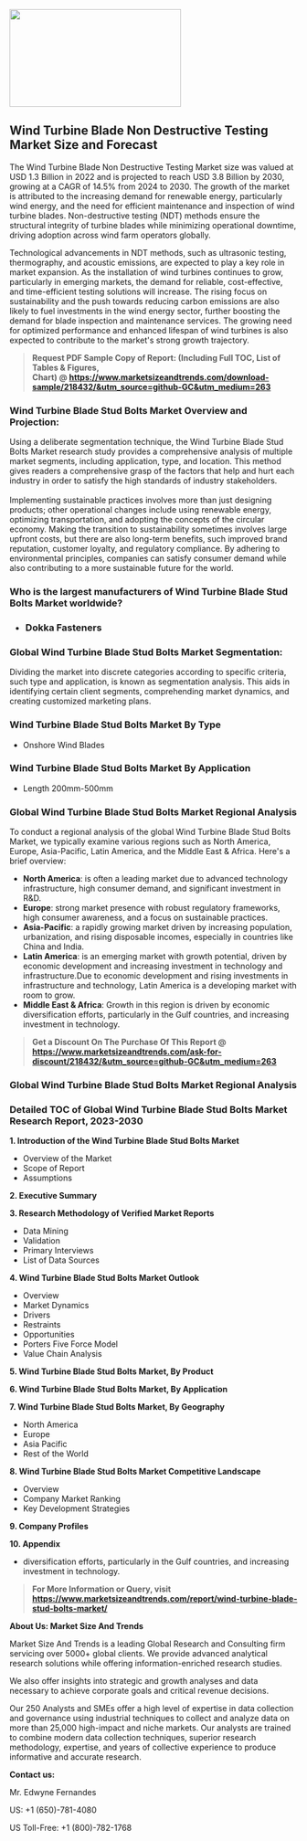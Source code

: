 <p><img class="alignnone size-medium wp-image-20088" src="https://ffe5etoiles.com/wp-content/uploads/2024/12/MST1-300x171.png" alt="" width="300" height="171" /></p><h2>Wind Turbine Blade Non Destructive Testing Market Size and Forecast</h2><p>The Wind Turbine Blade Non Destructive Testing Market size was valued at USD 1.3 Billion in 2022 and is projected to reach USD 3.8 Billion by 2030, growing at a CAGR of 14.5% from 2024 to 2030. The growth of the market is attributed to the increasing demand for renewable energy, particularly wind energy, and the need for efficient maintenance and inspection of wind turbine blades. Non-destructive testing (NDT) methods ensure the structural integrity of turbine blades while minimizing operational downtime, driving adoption across wind farm operators globally.</p><p>Technological advancements in NDT methods, such as ultrasonic testing, thermography, and acoustic emissions, are expected to play a key role in market expansion. As the installation of wind turbines continues to grow, particularly in emerging markets, the demand for reliable, cost-effective, and time-efficient testing solutions will increase. The rising focus on sustainability and the push towards reducing carbon emissions are also likely to fuel investments in the wind energy sector, further boosting the demand for blade inspection and maintenance services. The growing need for optimized performance and enhanced lifespan of wind turbines is also expected to contribute to the market's strong growth trajectory.</p></p><blockquote id="" class=""><strong>Request PDF Sample Copy of Report: (Including Full TOC, List of Tables &amp; Figures, Chart)&nbsp;@&nbsp;<strong><a href="https://www.marketsizeandtrends.com/download-sample/218432/&utm_source=github-GC&utm_medium=263" target="_blank">https://www.marketsizeandtrends.com/download-sample/218432/&utm_source=github-GC&utm_medium=263</a></strong></strong></blockquote><h3 id="" class="">Wind Turbine Blade Stud Bolts Market&nbsp;Overview and Projection:</h3><p id="" class="">Using a deliberate segmentation technique, the Wind Turbine Blade Stud Bolts Market research study provides a comprehensive analysis of multiple market segments, including application, type, and location. This method gives readers a comprehensive grasp of the factors that help and hurt each industry in order to satisfy the high standards of industry stakeholders. <br /> <br />Implementing sustainable practices involves more than just designing products; other operational changes include using renewable energy, optimizing transportation, and adopting the concepts of the circular economy. Making the transition to sustainability sometimes involves large upfront costs, but there are also long-term benefits, such improved brand reputation, customer loyalty, and regulatory compliance. By adhering to environmental principles, companies can satisfy consumer demand while also contributing to a more sustainable future for the world.</p><h3 id="" class="">Who is the largest manufacturers of&nbsp;Wind Turbine Blade Stud Bolts Market worldwide?</h3><h3 class=""><p><ul><li>Dokka Fasteners</li></ul></p></h3><h3 id="" class="">Global&nbsp;Wind Turbine Blade Stud Bolts Market Segmentation:</h3><p id="" class="">Dividing the market into discrete categories according to specific criteria, such type and application, is known as segmentation analysis. This aids in identifying certain client segments, comprehending market dynamics, and creating customized marketing plans.</p><h3 id="" class="">Wind Turbine Blade Stud Bolts Market&nbsp;By Type</h3><p><p><ul><li>Onshore Wind Blades</p></li></ul></p></p><h3 id="" class="">Wind Turbine Blade Stud Bolts Market&nbsp;By Application</h3><p class=""><p><ul><li>Length 200mm-500mm</li></ul></p></p><h3 id="" class="">Global Wind Turbine Blade Stud Bolts Market Regional Analysis</h3><p id="" class="">To conduct a regional analysis of the global Wind Turbine Blade Stud Bolts Market, we typically examine various regions such as North America, Europe, Asia-Pacific, Latin America, and the Middle East &amp; Africa. Here's a brief overview:</p><ul><li><strong>North America</strong>: is often a leading market due to advanced technology infrastructure, high consumer demand, and significant investment in R&amp;D.</li><li><strong>Europe</strong>: strong market presence with robust regulatory frameworks, high consumer awareness, and a focus on sustainable practices.</li><li><strong>Asia-Pacific</strong>: a rapidly growing market driven by increasing population, urbanization, and rising disposable incomes, especially in countries like China and India.</li><li><strong>Latin America</strong>: is an emerging market with growth potential, driven by economic development and increasing investment in technology and infrastructure.Due to economic development and rising investments in infrastructure and technology, Latin America is a developing market with room to grow.</li><li><strong>Middle East &amp; Africa</strong>: Growth in this region is driven by economic diversification efforts, particularly in the Gulf countries, and increasing investment in technology.</li></ul><blockquote id="" class=""><strong>Get a Discount On The Purchase Of This Report @ <strong><a href="https://www.marketsizeandtrends.com/ask-for-discount/218432/&utm_source=github-GC&utm_medium=263" target="_blank">https://www.marketsizeandtrends.com/ask-for-discount/218432/&utm_source=github-GC&utm_medium=263</a></strong></strong></blockquote><h3 id="" class="">Global Wind Turbine Blade Stud Bolts Market Regional Analysis</h3><h3 id="" class="">Detailed TOC of Global Wind Turbine Blade Stud Bolts Market Research Report, 2023-2030</h3><p id="" class=""><strong>1. Introduction of the Wind Turbine Blade Stud Bolts Market</strong></p><ul><li>Overview of the Market</li><li>Scope of Report</li><li>Assumptions</li></ul><p id="" class=""><strong>2. Executive Summary</strong></p><p id="" class=""><strong>3. Research Methodology of Verified Market Reports</strong></p><ul><li>Data Mining</li><li>Validation</li><li>Primary Interviews</li><li>List of Data Sources</li></ul><p id="" class=""><strong>4. Wind Turbine Blade Stud Bolts Market Outlook</strong></p><ul><li>Overview</li><li>Market Dynamics</li><li>Drivers</li><li>Restraints</li><li>Opportunities</li><li>Porters Five Force Model</li><li>Value Chain Analysis</li></ul><p id="" class=""><strong>5. Wind Turbine Blade Stud Bolts Market, By Product</strong></p><p id="" class=""><strong>6. Wind Turbine Blade Stud Bolts Market, By Application</strong></p><p id="" class=""><strong>7. Wind Turbine Blade Stud Bolts Market, By Geography</strong></p><ul><li>North America</li><li>Europe</li><li>Asia Pacific</li><li>Rest of the World</li></ul><p id="" class=""><strong>8. Wind Turbine Blade Stud Bolts Market Competitive Landscape</strong></p><ul><li>Overview</li><li>Company Market Ranking</li><li>Key Development Strategies</li></ul><p id="" class=""><strong>9. Company Profiles</strong></p><p id="" class=""><strong>10. Appendix</strong></p><ul><li>diversification efforts, particularly in the Gulf countries, and increasing investment in technology.</li></ul><blockquote id="" class=""><strong>For More Information or Query, visit <strong><strong><a href="https://www.marketsizeandtrends.com/report/wind-turbine-blade-stud-bolts-market/" target="_blank">https://www.marketsizeandtrends.com/report/wind-turbine-blade-stud-bolts-market/</a></strong></strong></strong></blockquote><p id="" class=""><strong>About Us: Market Size And Trends</strong></p><p id="" class="">Market Size And Trends is a leading Global Research and Consulting firm servicing over 5000+ global clients. We provide advanced analytical research solutions while offering information-enriched research studies.</p><p id="" class="">We also offer insights into strategic and growth analyses and data necessary to achieve corporate goals and critical revenue decisions.</p><p id="" class="">Our 250 Analysts and SMEs offer a high level of expertise in data collection and governance using industrial techniques to collect and analyze data on more than 25,000 high-impact and niche markets. Our analysts are trained to combine modern data collection techniques, superior research methodology, expertise, and years of collective experience to produce informative and accurate research.</p><p id="" class=""><strong>Contact us:</strong></p><p id="" class="">Mr. Edwyne Fernandes</p><p id="" class="">US: +1 (650)-781-4080</p><p id="" class="">US Toll-Free: +1 (800)-782-1768</p>
